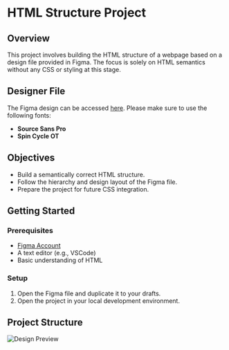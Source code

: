 # HTML Structure Project

## Overview
This project involves building the HTML structure of a webpage based on a design file provided in Figma. The focus is solely on HTML semantics without any CSS or styling at this stage.

## Designer File
The Figma design can be accessed [here](https://figma.com/some-link). Please make sure to use the following fonts:
- **Source Sans Pro**
- **Spin Cycle OT**

## Objectives
- Build a semantically correct HTML structure.
- Follow the hierarchy and design layout of the Figma file.
- Prepare the project for future CSS integration.

## Getting Started
### Prerequisites
- [Figma Account](https://figma.com/signup)
- A text editor (e.g., VSCode)
- Basic understanding of HTML

### Setup
1. Open the Figma file and duplicate it to your drafts.
2. Open the project in your local development environment.

## Project Structure

![Design Preview](./images/design-preview.jpg)
